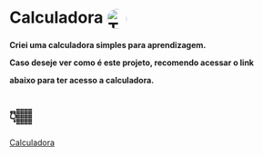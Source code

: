 <h1>Calculadora <img align="center" alt="Thaty-pic" height="35" style="border-radius:50px;" src="https://cdn.discordapp.com/attachments/756310173215096843/1005604145497120928/unknown.png"></h1>

<h4> Criei uma calculadora simples para aprendizagem.</p>
Caso deseje ver como é este projeto, recomendo acessar o link</p>
abaixo para ter acesso a calculadora.
</h4>
<h1>👇🏽</h1>
<a href="https://thamiresribeiros.github.io/calculadora/">Calculadora</a>
